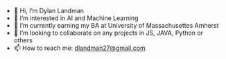 - 👋 Hi, I’m Dylan Landman
- 👀 I’m interested in AI and Machine Learning
- 🌱 I’m currently earning my BA at University of Massachusettes Amherst
- 💞 I’m looking to collaborate on any projects in JS, JAVA, Python or others
- 📫 How to reach me: dlandman27@gmail.com

<!---
dlandman27/dlandman27 is a ✨ special ✨ repository because its `README.md` (this file) appears on your GitHub profile.
You can click the Preview link to take a look at your changes.
--->
